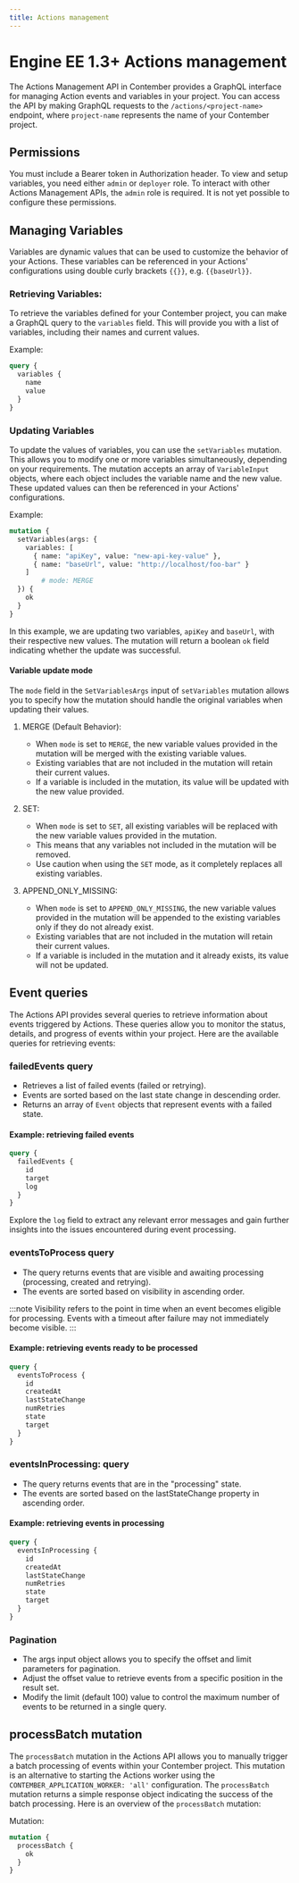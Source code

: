 ```yaml
---
title: Actions management
---
```


# <span className="version">Engine EE 1.3+</span> Actions management

The Actions Management API in Contember provides a GraphQL interface for managing Action events and variables in your project. You can access the API by making GraphQL requests to the `/actions/<project-name>` endpoint, where `project-name` represents the name of your Contember project.

## Permissions
You must include a Bearer token in Authorization header. To view and setup variables, you need either `admin` or `deployer` role. To interact with other Actions Management APIs, the `admin` role is required. It is not yet possible to configure these permissions.

## Managing Variables

Variables are dynamic values that can be used to customize the behavior of your Actions. These variables can be referenced in your Actions' configurations using double curly brackets `{{}}`, e.g. `{{baseUrl}}`.

### Retrieving Variables:
To retrieve the variables defined for your Contember project, you can make a GraphQL query to the `variables` field. This will provide you with a list of variables, including their names and current values. 

Example:

```graphql
query {
  variables {
    name
    value
  }
}
```

### Updating Variables

To update the values of variables, you can use the `setVariables` mutation. This allows you to modify one or more variables simultaneously, depending on your requirements. The mutation accepts an array of `VariableInput` objects, where each object includes the variable name and the new value. These updated values can then be referenced in your Actions' configurations.

Example:

```graphql
mutation {
  setVariables(args: {
    variables: [
      { name: "apiKey", value: "new-api-key-value" },
      { name: "baseUrl", value: "http://localhost/foo-bar" }
    ]
		# mode: MERGE
  }) {
    ok
  }
}
```

In this example, we are updating two variables, `apiKey` and `baseUrl`, with their respective new values. The mutation will return a boolean `ok` field indicating whether the update was successful.

#### Variable update mode

The `mode` field in the `SetVariablesArgs` input of `setVariables` mutation allows you to specify how the mutation should handle the original variables when updating their values. 

1. MERGE (Default Behavior):
	- When `mode` is set to `MERGE`, the new variable values provided in the mutation will be merged with the existing variable values.
	- Existing variables that are not included in the mutation will retain their current values.
	- If a variable is included in the mutation, its value will be updated with the new value provided.

2. SET:
	- When `mode` is set to `SET`, all existing variables will be replaced with the new variable values provided in the mutation.
	- This means that any variables not included in the mutation will be removed.
	- Use caution when using the `SET` mode, as it completely replaces all existing variables.

3. APPEND_ONLY_MISSING:
	- When `mode` is set to `APPEND_ONLY_MISSING`, the new variable values provided in the mutation will be appended to the existing variables only if they do not already exist.
	- Existing variables that are not included in the mutation will retain their current values.
	- If a variable is included in the mutation and it already exists, its value will not be updated.


## Event queries

The Actions API provides several queries to retrieve information about events triggered by Actions. These queries allow you to monitor the status, details, and progress of events within your project. Here are the available queries for retrieving events:

### failedEvents query
	
- Retrieves a list of failed events (failed or retrying).
- Events are sorted based on the last state change in descending order.
- Returns an array of `Event` objects that represent events with a failed state.

#### Example: retrieving failed events

```graphql
query {
  failedEvents {
    id
    target
    log
  }
}
```

Explore the `log` field to extract any relevant error messages and gain further insights into the issues encountered during event processing.

### eventsToProcess query

- The  query returns events that are visible and awaiting processing (processing, created and retrying).
- The events are sorted based on visibility in ascending order.

:::note
Visibility refers to the point in time when an event becomes eligible for processing. Events with a timeout after failure may not immediately become visible.
:::

#### Example: retrieving events ready to be processed

```graphql
query {
  eventsToProcess {
    id
    createdAt
    lastStateChange
    numRetries
    state
    target
  }
}
```

### eventsInProcessing: query

- The query returns events that are in the "processing" state.
- The events are sorted based on the lastStateChange property in ascending order.

#### Example: retrieving events in processing

```graphql
query {
  eventsInProcessing {
    id
    createdAt
    lastStateChange
    numRetries
    state
    target
  }
}
```


### Pagination

- The args input object allows you to specify the offset and limit parameters for pagination.
- Adjust the offset value to retrieve events from a specific position in the result set.
- Modify the limit (default 100) value to control the maximum number of events to be returned in a single query.

## processBatch mutation

The `processBatch` mutation in the Actions API allows you to manually trigger a batch processing of events within your Contember project. This mutation is an alternative to starting the Actions worker using the `CONTEMBER_APPLICATION_WORKER: 'all'` configuration. The `processBatch` mutation returns a simple response object indicating the success of the batch processing. Here is an overview of the `processBatch` mutation:

Mutation:

```graphql
mutation {
  processBatch {
    ok
  }
}
```

